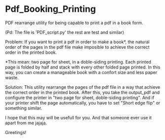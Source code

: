 # Pdf_Booking_Printing
PDF rearrange utility for being capable to print a pdf in a book form. 

(Pd: The file is 'PDF_script.py' the rest are test and similar)


Problem: If you want to print a pdf in order to make a book*, the natural order of the pages in the pdf file make imposible to achieve the correct order in the printed book.

*This mean: two page for sheet, in a doble-siding printing. Each printed page is folded by half and stack with every other folded  page printed. In this way, you can create a manageable book with a confort size and less paper waste.


Solution: This utility rearrange the pages of the pdf file in a way that achieve the correct order in the printed book. After this, you take the output_pdf and configure the printer in "two page for sheet, doble-siding printing". And if your printer shift the page automatically, you have to set "Short edge flip" or something similar. 

I hope that this may will be usefull for you. And that someone ever use it apart from me jajaja. 

Greetings! 
